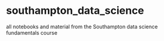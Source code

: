 # southampton_data_science

all notebooks and material from the Southampton data science fundamentals course 